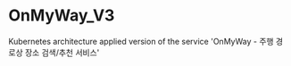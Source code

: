 # OnMyWay_V3
Kubernetes architecture applied version of the service 'OnMyWay - 주행 경로상 장소 검색/추천 서비스'
